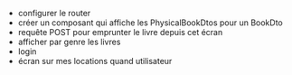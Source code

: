 - configurer le router
- créer un composant qui affiche les PhysicalBookDtos pour un BookDto
- requête POST pour emprunter le livre depuis cet écran
- afficher par genre les livres
- login
- écran sur mes locations quand utilisateur 